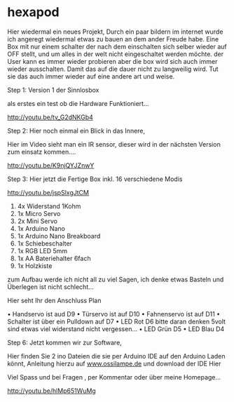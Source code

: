 # hexapod

Hier wiedermal ein neues Projekt, Durch ein paar bildern im internet wurde ich angeregt wiedermal etwas zu bauen an dem ander Freude habe. Eine Box mit nur einem schalter der nach dem einschalten sich selber wieder auf OFF stellt, und um alles in der welt nicht eingeschaltet werden möchte. der User kann es immer wieder probieren aber die box wird sich auch immer wieder ausschalten. Damit das auf die dauer nicht zu langweilig wird. Tut sie das auch immer wieder auf eine andere art und weise.

Step 1: Version 1 der Sinnlosbox


als erstes ein test ob die Hardware Funktioniert...

http://youtu.be/tv_G2dNKGb4

Step 2: Hier noch einmal ein Blick in das Innere,


Hier im Video sieht man ein IR sensor, dieser wird in der nächsten Version zum einsatz kommen....

http://youtu.be/K9njQYJZnwY

Step 3: Hier jetzt die Fertige Box inkl. 16 verschiedene Modis


http://youtu.be/jspSlxgJtCM

1. 4x Widerstand 1Kohm
2. 1x Micro Servo
3. 2x Mini Servo
4. 1x Arduino Nano
5. 1x Arduino Nano Breakboard
6. 1x Schiebeschalter
7. 1x RGB LED 5mm
8. 1x AA Bateriehalter 6fach
9. 1x Holzkiste 


zum Aufbau werde ich nicht all zu viel Sagen, ich denke etwas Basteln und Überlegen ist nicht schlecht...

Hier seht Ihr den Anschluss Plan



• Handservo ist aud D9
• Türservo ist auf D10
• Fahnenservo ist auf D11
• Schalter ist über ein Pulldown auf D7
• LED Rot D6 bitte daran denken 5volt sind etwas viel widerstand nicht vergessen...
• LED Grün D5
• LED Blau D4


Step 6: Jetzt kommen wir zur Software,

Hier finden Sie 2 ino Dateien die sie per Arduino IDE auf den Arduino Laden könnt, Anleitung hierzu auf www.ossilampe.de und download der IDE Hier

Viel Spass und bei Fragen , per Kommentar oder über meine Homepage...

http://youtu.be/hlMp651WuMg

